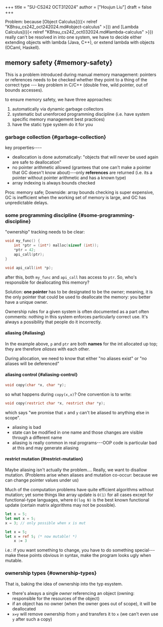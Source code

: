 +++
title = "SU-CS242 OCT312024"
author = ["Houjun Liu"]
draft = false
+++

Problem: because [Object Calculus]({{< relref "KBhsu_cs242_oct242024.md#object-calculus" >}}) and [Lambda Calculus]({{< relref "KBhsu_cs242_oct032024.md#lambda-calculus" >}}) really can't be resolved in into one system, we have to decide either extending objects with lambda (Java, C++), or extend lambda with objects (OCaml, Haskell).


## memory safety {#memory-safety}

This is a problem introduced during manual memory management: pointers or references needs to be checked whether they point to a thing of the correct type --- key problem in C/C++ (double free, wild pointer, out of bounds accesses).

to ensure memory safety, we have three approaches:

1.  automatically via dynamic garbage collectors
2.  systematic but unenforced programming discipline (i.e. have system specific memory management best practices)
3.  have the static type system do it for you


### garbage collection {#garbage-collection}

key properties----

-   deallocation is done automatically: "objects that will never be used again are safe to deallocation"
-   no pointer arithmetic allowed (grantees that one can't make a pointer that GC doesn't know about)---only **references** are returned (i.e. its a pointer without pointer arithmetic and has a known type)
-   array indexing is always bounds checked

Pros: memory safe; Downside: array bounds checking is super expensive, GC is inefficient when the working set of memory is large, and GC has unpredictable delays.


### some programming discipline {#some-programming-discipline}

"ownership" tracking needs to be clear:

```c
void my_func() {
    int *ptr = (int*) malloc(sizeof (int));
    *ptr = 42;
    api_call(ptr);
}

void api_call(int *p);
```

after this, both `my_func` and `api_call` has access to `ptr`. So, who's responsible for deallocating this memory?

Solution: **one pointer** has to be designated to be the owner; meaning, it is the only pointer that could be used to deallocate the memory: you better have a unique owner.

Ownership rules for a given system is often documented as a part often comments: nothing in this system enforces particularly correct use. It's always a possibility that people do it incorrectly.


#### aliasing {#aliasing}

In the example above, `p` and `ptr` are both **names** for the int allocated up top; they are therefore _aliases_ with each other.

During allocation, we need to know that either "no aliases exist" or "no aliases will be deferenced"


#### aliasing control {#aliasing-control}

```c
void copy(char *x, char *y);
```

so what happens during `copy(x,x)`? One convention is to write:

```c
void copy(restrict char *x, restrict char *y);
```

which says "we promise that `x` and `y` can't be aliased to anything else in scope".

-   aliasing is bad
-   state can be modified in one name and those changes are visible through a different name
-   aliasing is really common in real programs---OOP code is particular bad at this and may generate aliasing


#### restrict mutation {#restrict-mutation}

Maybe aliasing isn't actually the problem.... Really, we want to disallow mutation. (Problems arise when aliases and mutation co-occur: because we can change pointer values under us)

Much of the computation problems have quite efficient algorithms without mutation; yet some things like array update is `O(1)` for all cases except for functional-type languages, where `O(log N)` is the best known functional update (certain matrix algorithms may not be possible).

```rust
let x = 5;
let mut x = 5;
x = 3; // only possible when x is mut
```

```sml
let x = 5;
let x = ref 5; (* now mutable! *)
    x := 3
```

i.e.: if you want something to change, you have to do something special---make these points obvious in syntax, make the program looks ugly when mutable.


### ownership types {#ownership-types}

That is, baking the idea of ownership into the typ esystem.

-   there's always a single _owner_ referencing an object (owning: responsible for the resources of the object)
-   if an object has no owner (when the owner goes out of scope), it will be deallocated
-   `x=y` will remove ownership from `y` and transfers it to `x` (we can't even use `y` after such a copy)
